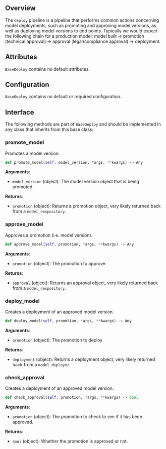 ## Overview

The `deploy` pipeline is a pipeline that performs common actions concerning model deployments, such as promoting and approving model versions, as well as deploying model versions to end points. Typically we would expect the following chain for a production model: model built -> promotion (technical approval) -> approval (legal/compliance approval) -> deployment. 

## Attributes

`BaseDeploy` contains no default attributes. 

## Configuration

`BaseDeploy` contains no default or required configuration. 


## Interface

The following methods are part of `BaseDeploy` and should be implemented in any class that inherits from this base class: 

### promote_model

Promotes a model version. 

```python
def promote_model(self, model_version, *args, **kwargs) -> Any
```

**Arguments**: 

- `model_version` (object): The model version object that is being promoted.  

**Returns**:

- `promotion` (object): Returns a promotion object, very likely returned back from a `model_respository`. 


### approve_model

Approves a promotion (i.e. model version). 

```python
def approve_model(self, promotion, *args, **kwargs) -> Any
```

**Arguments**: 

- `promotion` (object): The promotion to approve.  

**Returns**:

- `approval` (object): Returns an approval object, very likely returned back from a `model_respository`. 

### deploy_model

Creates a deployment of an approved model version. 

```python
def deploy_model(self, promotion, *args, **kwargs) -> Any
```

**Arguments**: 

- `promotion` (object): The promotion to deploy

**Returns**:

- `deployment` (object): Returns a deployment object, very likely returned back from a `model_deployer`. 

### check_approval

Creates a deployment of an approved model version. 

```python
def check_approval(self, promotion, *args, **kwargs) -> bool
```

**Arguments**: 

- `promotion` (object): The promotion to check to see if it has been approved. 

**Returns**:

- `bool` (object): Whether the promotion is approved or not. 

